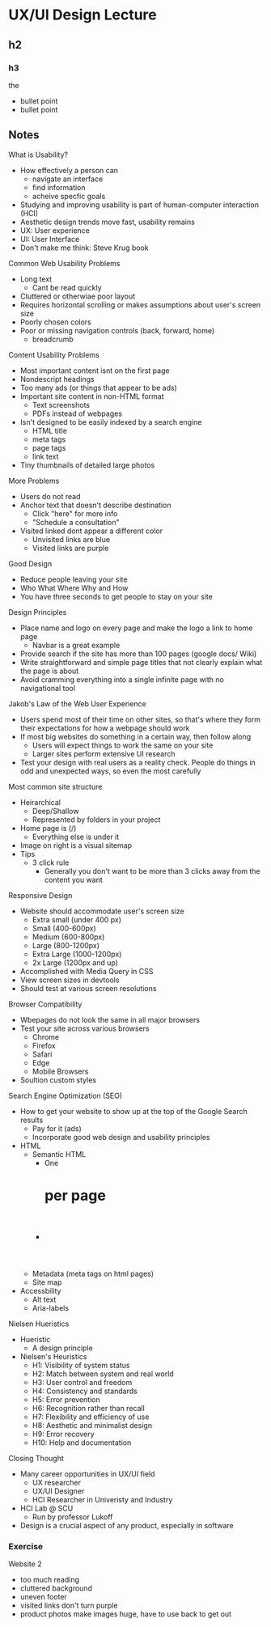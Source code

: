 # UX/UI Design Lecture
## h2
### h3 

the

- bullet point 
- bullet point 

## Notes
What is Usability?
- How effectively a person can
    - navigate an interface
    - find information
    - acheive specfic goals
- Studying  and improving usability is part of human-computer interaction (HCI)
- Aesthetic design trends move fast, usability remains
- UX: User experience
- UI: User Interface
- Don't make me think: Steve Krug book

Common Web Usability Problems
- Long text 
    - Cant be read quickly
- Cluttered or otherwiae poor layout
- Requires horizontal scrolling or makes assumptions about user's screen size
- Poorly chosen colors
- Poor or missing navigation controls (back, forward, home)
    - breadcrumb

Content Usability Problems
- Most important content isnt on the first page
- Nondescript headings
- Too many ads (or things that appear to be ads)
- Important site content in non-HTML format
    - Text screenshots
    - PDFs instead of webpages
- Isn't designed to be easily indexed by a search engine
    - HTML title
    - meta tags
    - page tags
    - link text
- Tiny thumbnails of detailed large photos

More Problems
- Users do not read
- Anchor text that doesn't describe destination 
    - Click "here" for more info 
    - "Schedule a consultation"
- Visited linked dont appear a different color
    - Unvisited links are blue
    - Visited links are purple 

Good Design
- Reduce people leaving your site
- Who What Where Why and How
- You have three seconds to get people to stay on your site

Design Principles
- Place name and logo on every page and make the logo a link to home page
    - Navbar is a great example
- Provide search if the site has more than 100 pages (google docs/ Wiki)
- Write straightforward  and simple page titles that not clearly explain what the page is about
- Avoid cramming everything into a single infinite page with no navigational tool

Jakob's Law of the Web User Experience
- Users spend most of their time on other sites, so that's where they form their expectations for how a webpage should work
- If most big websites do something in a certain way, then follow along
    - Users will expect things to work the same on your site
    - Larger sites perform extensive UI research
- Test your design with real users as a reality check. People do things in odd and unexpected ways, so even the most carefully

Most common site structure
- Heirarchical
    - Deep/Shallow
    - Represented by folders in your project
- Home page is (/)
    - Everything else is under it
- Image on right is a visual sitemap
- Tips
    - 3 click rule
        - Generally you don't want to be more than 3 clicks away from the content you want 

Responsive Design
- Website should accommodate user's screen size
    - Extra small (under 400 px)
    - Small (400-600px)
    - Medium (600-800px)
    - Large (800-1200px)
    - Extra Large (1000-1200px)
    - 2x Large (1200px and up)
- Accomplished with Media Query in CSS
- View screen sizes in devtools
- Should test at various screen resolutions 

Browser Compatibility
- Wbepages do not look the same in all major browsers
- Test your site across various browsers
    - Chrome
    - Firefox
    - Safari
    - Edge
    - Mobile Browsers
- Soultion custom styles

Search Engine Optimization (SEO)
- How to get your website to show up at the top of the Google Search results
    - Pay for it (ads)
    - Incorporate good web design and usability principles
- HTML
    - Semantic HTML
        - One <h1> per page
        - <header> <main> <footer>
    - Metadata (meta tags on html pages)
    - Site map
- Accessbility
    - Alt text
    - Aria-labels

Nielsen Hueristics
- Hueristic
    - A design principle
- Nielsen's Heuristics
    - H1: Visibility of system status
    - H2: Match between system and real world
    - H3: User control and freedom
    - H4: Consistency and standards
    - H5: Error prevention
    - H6: Recognition rather than recall
    - H7: Flexibility and efficiency of use
    - H8: Aesthetic and minimalist design
    - H9: Error recovery
    - H10: Help and documentation

Closing Thought
- Many career opportunities in UX/UI field
    - UX researcher
    - UX/UI Designer
    - HCI Researcher in Univeristy and Industry
- HCI Lab @ SCU
    - Run by professor Lukoff
- Design is a crucial aspect of any product, especially in software







### Exercise 
Website 2
- too much reading 
- cluttered background
- uneven footer
- visited links don't turn purple
- product photos make images huge, have to use back to get out 

